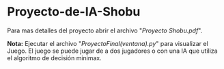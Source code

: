 # Proyecto-de-IA-Shobu

Para mas detalles del proyecto abrir el archivo "_Proyecto Shobu.pdf_".

**Nota:** Ejecutar el archivo "_ProyectoFinal(ventana).py_" para visualizar el Juego. El juego se puede jugar de a dos jugadores o con una IA que utiliza el algoritmo de decisión minimax.
